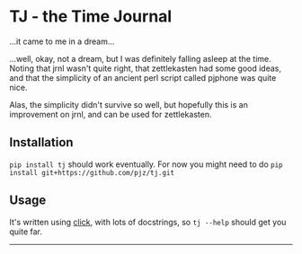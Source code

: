 # TJ - the Time Journal

...it came to me in a dream...

...well, okay, not a dream, but I was definitely falling asleep at the time.  Noting that jrnl wasn't quite right, that zettlekasten had some good ideas, and that the simplicity of an ancient perl script called pjphone was quite nice.

Alas, the simplicity didn't survive so well, but hopefully this is an improvement on jrnl, and can be used for zettlekasten.

## Installation

`pip install tj` should work eventually.  For now you might need to do `pip install git+https://github.com/pjz/tj.git`

## Usage

It's written using [click], with lots of docstrings, so `tj --help` should get you quite far.


---
[click]: https://click.palletsprojects.com
